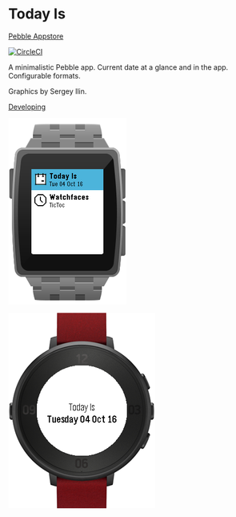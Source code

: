 # Today Is

[Pebble Appstore](https://apps.getpebble.com/en_US/application/57f1dc9405e4b1be61000122)

[![CircleCI](https://img.shields.io/circleci/project/mikea/pebble-today-is.svg?style=flat-square)](https://circleci.com/gh/mikea/pebble-today-is)

A minimalistic Pebble app. Current date at a glance and in the app.
Configurable formats.

Graphics by Sergey Ilin.

[Developing](docs/developing.md)

![AppGlance Screenshot](screenshots/app_glance_square_steel_silver.png)

![Window Screenshot](screenshots/app_round_red.png)

